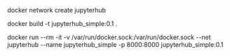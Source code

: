 
docker network create jupyterhub

docker build -t jupyterhub_simple:0.1 .

docker run --rm -it -v /var/run/docker.sock:/var/run/docker.sock --net jupyterhub --name jupyterhub_simple -p 8000:8000 jupyterhub_simple:0.1

